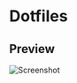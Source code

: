 # Dotfiles

## Preview

![Screenshot](https://raw.githubusercontent.com/Krymancer/dotfiles/main/.github/screenshot.png)
